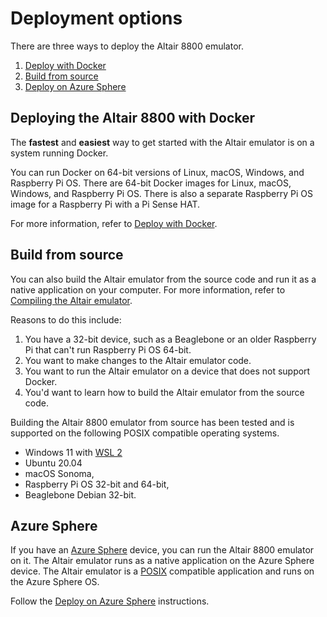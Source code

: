 # Deployment options

There are three ways to deploy the Altair 8800 emulator.

1. [Deploy with Docker](../40-deploy-with-docker/01-Introduction.md)
2. [Build from source](../45-build-from-source/01-Introduction.md)
3. [Deploy on Azure Sphere](../50-azsphere/01-Introduction.md)

## Deploying the Altair 8800 with Docker

The **fastest** and **easiest** way to get started with the Altair emulator is on a system running Docker. 

You can run Docker on 64-bit versions of Linux, macOS, Windows, and Raspberry Pi OS. There are 64-bit Docker images for Linux, macOS, Windows, and Raspberry Pi OS. There is also a separate Raspberry Pi OS image for a Raspberry Pi with a Pi Sense HAT.

For more information, refer to [Deploy with Docker](../40-deploy-with-docker/01-Introduction.md).

## Build from source

You can also build the Altair emulator from the source code and run it as a native application on your computer. For more information, refer to [Compiling the Altair emulator](../45-build-from-source/01-Introduction.md).

Reasons to do this include:

1. You have a 32-bit device, such as a Beaglebone or an older Raspberry Pi that can't run Raspberry Pi OS 64-bit.
2. You want to make changes to the Altair emulator code.
3. You want to run the Altair emulator on a device that does not support Docker.
4. You'd want to learn how to build the Altair emulator from the source code.

Building the Altair 8800 emulator from source has been tested and is supported on the following POSIX compatible operating systems.

- Windows 11 with [WSL 2](https://docs.microsoft.com/windows/wsl/)
- Ubuntu 20.04
- macOS Sonoma,
- Raspberry Pi OS 32-bit and 64-bit,
- Beaglebone Debian 32-bit.

## Azure Sphere

If you have an [Azure Sphere](https://azure.microsoft.com/services/azure-sphere/) device, you can run the Altair 8800 emulator on it. The Altair emulator runs as a native application on the Azure Sphere device. The Altair emulator is a [POSIX](https://en.wikipedia.org/wiki/POSIX) compatible application and runs on the Azure Sphere OS.

Follow the [Deploy on Azure Sphere](../50-azsphere/01-Introduction.md) instructions.
